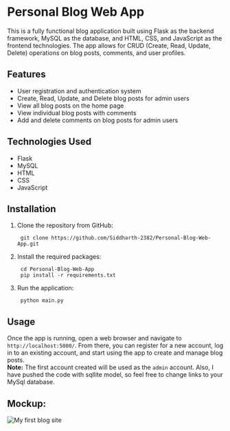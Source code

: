 # Personal Blog Web App
This is a fully functional blog application built using Flask as the backend framework, MySQL as the database, and HTML, CSS, and JavaScript as the frontend technologies. The app allows for CRUD (Create, Read, Update, Delete) operations on blog posts, comments, and user profiles.

## Features
- User registration and authentication system
- Create, Read, Update, and Delete blog posts for admin users
- View all blog posts on the home page
- View individual blog posts with comments
- Add and delete comments on blog posts for admin users

## Technologies Used
- Flask
- MySQL
- HTML
- CSS
- JavaScript

## Installation
1. Clone the repository from GitHub:
        
        git clone https://github.com/Siddharth-2382/Personal-Blog-Web-App.git
2. Install the required packages:
        
        cd Personal-Blog-Web-App
        pip install -r requirements.txt
3. Run the application:
        
        python main.py

## Usage
Once the app is running, open a web browser and navigate to `http://localhost:5000/`. From there, you can register for a new account, log in to an existing account, and start using the app to create and manage blog posts.<br />
**Note:** The first account created will be used as the `admin` account. Also, I have pushed the code with sqllite model, so feel free to change links to your MySql database.

## Mockup:  
![My first blog site](https://user-images.githubusercontent.com/94699055/218722537-979b902d-fe45-4d72-9932-97a4272d93c3.jpg)
